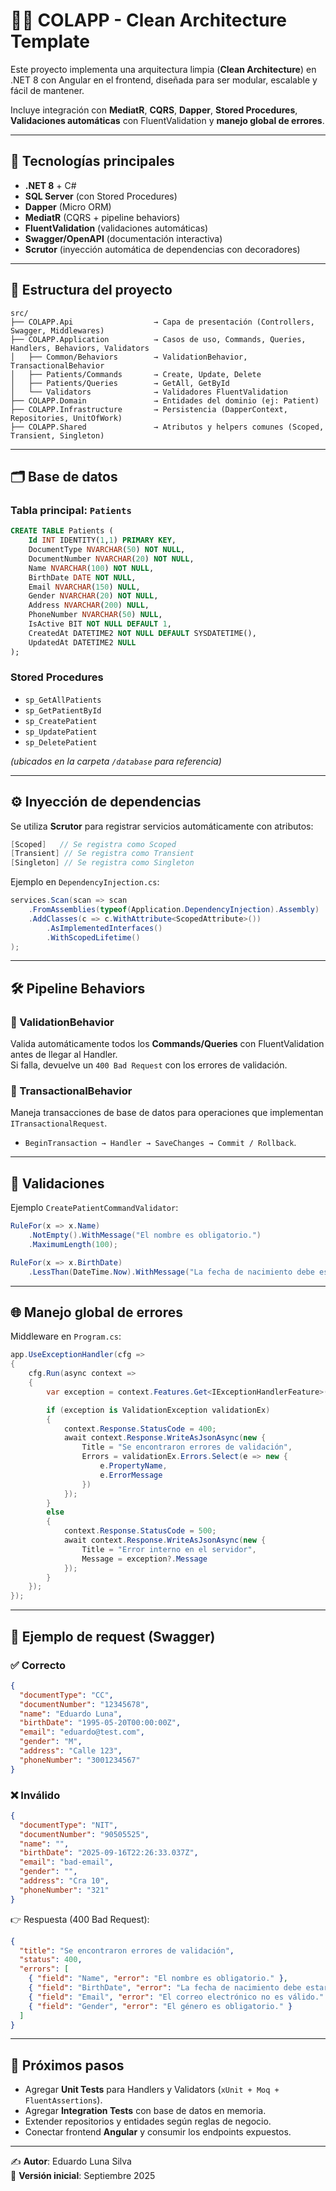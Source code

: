 # 🧑‍💻 COLAPP - Clean Architecture Template

Este proyecto implementa una arquitectura limpia (**Clean Architecture**) en .NET 8 con Angular en el frontend, diseñada para ser modular, escalable y fácil de mantener.  

Incluye integración con **MediatR**, **CQRS**, **Dapper**, **Stored Procedures**, **Validaciones automáticas** con FluentValidation y **manejo global de errores**.  

---

## 🚀 Tecnologías principales

- **.NET 8** + C#
- **SQL Server** (con Stored Procedures)
- **Dapper** (Micro ORM)
- **MediatR** (CQRS + pipeline behaviors)
- **FluentValidation** (validaciones automáticas)
- **Swagger/OpenAPI** (documentación interactiva)
- **Scrutor** (inyección automática de dependencias con decoradores)

---

## 📂 Estructura del proyecto

```
src/
├── COLAPP.Api                  → Capa de presentación (Controllers, Swagger, Middlewares)
├── COLAPP.Application          → Casos de uso, Commands, Queries, Handlers, Behaviors, Validators
│   ├── Common/Behaviors        → ValidationBehavior, TransactionalBehavior
│   ├── Patients/Commands       → Create, Update, Delete
│   ├── Patients/Queries        → GetAll, GetById
│   └── Validators              → Validadores FluentValidation
├── COLAPP.Domain               → Entidades del dominio (ej: Patient)
├── COLAPP.Infrastructure       → Persistencia (DapperContext, Repositories, UnitOfWork)
├── COLAPP.Shared               → Atributos y helpers comunes (Scoped, Transient, Singleton)
```

---

## 🗂️ Base de datos

### Tabla principal: `Patients`

```sql
CREATE TABLE Patients (
    Id INT IDENTITY(1,1) PRIMARY KEY,
    DocumentType NVARCHAR(50) NOT NULL,
    DocumentNumber NVARCHAR(20) NOT NULL,
    Name NVARCHAR(100) NOT NULL,
    BirthDate DATE NOT NULL,
    Email NVARCHAR(150) NULL,
    Gender NVARCHAR(20) NOT NULL,
    Address NVARCHAR(200) NULL,
    PhoneNumber NVARCHAR(50) NULL,
    IsActive BIT NOT NULL DEFAULT 1,
    CreatedAt DATETIME2 NOT NULL DEFAULT SYSDATETIME(),
    UpdatedAt DATETIME2 NULL
);
```

### Stored Procedures

- `sp_GetAllPatients`  
- `sp_GetPatientById`  
- `sp_CreatePatient`  
- `sp_UpdatePatient`  
- `sp_DeletePatient`

*(ubicados en la carpeta `/database` para referencia)*

---

## ⚙️ Inyección de dependencias

Se utiliza **Scrutor** para registrar servicios automáticamente con atributos:

```csharp
[Scoped]   // Se registra como Scoped
[Transient] // Se registra como Transient
[Singleton] // Se registra como Singleton
```

Ejemplo en `DependencyInjection.cs`:

```csharp
services.Scan(scan => scan
    .FromAssemblies(typeof(Application.DependencyInjection).Assembly)
    .AddClasses(c => c.WithAttribute<ScopedAttribute>())
        .AsImplementedInterfaces()
        .WithScopedLifetime()
);
```

---

## 🛠️ Pipeline Behaviors

### 🔹 ValidationBehavior
Valida automáticamente todos los **Commands/Queries** con FluentValidation antes de llegar al Handler.  
Si falla, devuelve un `400 Bad Request` con los errores de validación.

### 🔹 TransactionalBehavior
Maneja transacciones de base de datos para operaciones que implementan `ITransactionalRequest`.  
- `BeginTransaction → Handler → SaveChanges → Commit / Rollback`.

---

## 🧩 Validaciones

Ejemplo `CreatePatientCommandValidator`:

```csharp
RuleFor(x => x.Name)
    .NotEmpty().WithMessage("El nombre es obligatorio.")
    .MaximumLength(100);

RuleFor(x => x.BirthDate)
    .LessThan(DateTime.Now).WithMessage("La fecha de nacimiento debe estar en el pasado");
```

---

## 🌐 Manejo global de errores

Middleware en `Program.cs`:

```csharp
app.UseExceptionHandler(cfg =>
{
    cfg.Run(async context =>
    {
        var exception = context.Features.Get<IExceptionHandlerFeature>()?.Error;

        if (exception is ValidationException validationEx)
        {
            context.Response.StatusCode = 400;
            await context.Response.WriteAsJsonAsync(new {
                Title = "Se encontraron errores de validación",
                Errors = validationEx.Errors.Select(e => new {
                    e.PropertyName,
                    e.ErrorMessage
                })
            });
        }
        else
        {
            context.Response.StatusCode = 500;
            await context.Response.WriteAsJsonAsync(new {
                Title = "Error interno en el servidor",
                Message = exception?.Message
            });
        }
    });
});
```

---

## 📖 Ejemplo de request (Swagger)

### ✅ Correcto
```json
{
  "documentType": "CC",
  "documentNumber": "12345678",
  "name": "Eduardo Luna",
  "birthDate": "1995-05-20T00:00:00Z",
  "email": "eduardo@test.com",
  "gender": "M",
  "address": "Calle 123",
  "phoneNumber": "3001234567"
}
```

### ❌ Inválido
```json
{
  "documentType": "NIT",
  "documentNumber": "90505525",
  "name": "",
  "birthDate": "2025-09-16T22:26:33.037Z",
  "email": "bad-email",
  "gender": "",
  "address": "Cra 10",
  "phoneNumber": "321"
}
```

👉 Respuesta (400 Bad Request):

```json
{
  "title": "Se encontraron errores de validación",
  "status": 400,
  "errors": [
    { "field": "Name", "error": "El nombre es obligatorio." },
    { "field": "BirthDate", "error": "La fecha de nacimiento debe estar en el pasado" },
    { "field": "Email", "error": "El correo electrónico no es válido." },
    { "field": "Gender", "error": "El género es obligatorio." }
  ]
}
```

---

## 🧪 Próximos pasos

- Agregar **Unit Tests** para Handlers y Validators (`xUnit + Moq + FluentAssertions`).  
- Agregar **Integration Tests** con base de datos en memoria.  
- Extender repositorios y entidades según reglas de negocio.  
- Conectar frontend **Angular** y consumir los endpoints expuestos.

---

✍️ **Autor**: Eduardo Luna Silva  
📅 **Versión inicial**: Septiembre 2025  
